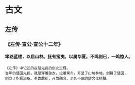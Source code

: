 # 古文


## 左传

### 《左传·宣公·宣公十二年》

#### 筚路蓝缕，以启山林。抚有蛮夷，以属华夏。不鸣则已，一鸣惊人。
```text
《左传》中记述的古楚先民的创业过程。
当年的楚国先民，就是穿着破衣，拉着柴车，开垦了山坡林地，创建了楚国，
创立了积极进取、革故鼎新、开放融合、至死不屈的楚文化精髓。
```
